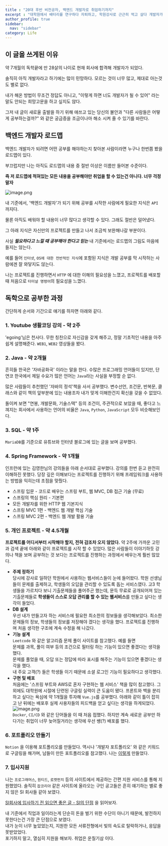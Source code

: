 ```yaml
---
title : "20대 후반 비전공자, 백엔드 개발자로 취업하기까지"
excerpt : "대학원에서 배터리를 연구하다 자퇴하고, 학원강사로 근근히 먹고 살다 개발자가 된 내 이야기"
author_profile: true
sidebar:
  nav: "sidebar"
category: Life
---
```


## **이 글을 쓰게된 이유**

약 7개월의 독학끝에 만 28살의 나이로 현재 회사에 합격해 개발자가 되었다.  

솔직히 아직 개발자라고 하기에는 많이 민망하다. 모르는 것이 너무 많고, 제대로 아는것도 별로 없다.  
  
내가 해온 방법이 무조건 정답도 아니고, "이렇게 하면 너도 개발자가 될 수 있어" 라는 말도 안되는 희망고문을 하고 싶지도 않다.   

그저 내 글이 새로울 출발을 하기 위해 애쓰고 있는 당신의 불안과 "다른 사람들은 어떻게 공부하는걸까?" 와 같은 궁금증을 조금이나마 해소 시켜 줄 수 있기를 바란다.    
  
## **백엔드 개발자 로드맵**

백엔드 개발자가 되려면 어떤 공부를 해야하는지 찾아본 사람이라면 누구나 한번쯤 봤을 로드맵이 있다.  
  
부끄럽지만 나는 아직도 로드맵의 내용 중 절반 이상은 이름만 들어본 수준이다.  

**즉 저 로드맵에 적혀있는 모든 내용을 공부해야만 취업을 할 수 있는건 아니다. 너무 걱정말자**  

![image.png](/assets/images/life/loadmap.png)  

내 기준에서, '백엔드 개발자'가 되기 위해 공부를 시작한 사람에게 필요한 지식은 `API` 까지다.  

물론 아직도 배워야 할 내용이 너무 많다고 생각할 수 있다. 그래도 절반은 덜어냈다.  

그 아래 지식은 자신만의 프로젝트를 만들고 나서 조금씩 보완해나갈 부분이다.  

사실 ***필요하다고 느낄 때 공부해야 한다고 믿는*** 내 기준에서는 로드맵의 그림도 마음에 들지는 않는다.       

예를 들어 `인터넷`, `OS에 대한 전반적인 지식`에 포함된 지식은 개발 공부를 막 시작하는 사람에겐 잘 와닿지도 않는다.   

나는 프로젝트를 진행하면서 `HTTP` 에 대한 이해의 필요성을 느꼈고, 프로젝트를 배포할 때 처음으로 `터미널 명령어`의 필요성을 느꼈다.  

## **독학으로 공부한 과정**  
간단하게 순서와 기간으로 얘기를 하자면 아래와 같다.  
### **1. Youtube 생활코딩 강의 - 약 2주**
'egoing'님은 천사다. 무한 칭찬으로 자신감을 갖게 해주고, 정말 기초적인 내용을 아주 쉽게 설명해준다. `WEB1`, `WEB2` 영상들을 봤다.

### **2. Java - 약 2개월** 
흔히들 한국은 '자바공화국' 이라는 말을 한다. 수많은 프로그래밍 언어들이 있지만, 단연코 한국에서 제일 수요가 많은 언어는 `Java`라는 사실을 부정할 순 없다.  
  
많은 사람들이 추천했던 '자바의 정석'책을 사서 공부했다. 변수선언, 조건문, 반복문, 클래스와 같이 책의 앞부분에 있는 내용조차 내가 맞게 이해한건지 확신을 갖을 수 없었다.  
  
돌이켜 보면 "연봉, 개발문화, 기술스택" 등의 조건이, 주관적으로 보았을 때, 좋다고 느껴지는 회사에서 사용하는 언어의 비율은 `Java`, `Python`, `JavaScript` 모두 비슷해보인다.    

### **3. SQL - 약 1주**
`MariaDB`를 기준으로 유튜브와 인터넷 블로그에 있는 글을 보며 공부했다. 

### **4. Spring Framework - 약 1개월**
인프런에 있는 김영한님의 강의들을 아래 순서대로 공부했다.
강의를 한번 듣고 완전히 이해하진 못했다. 당장 깊은 이해보다는 프로젝트를 진행하기 위해 프레임워크를 사용하는 방법을 익히는데 초점을 맞췄다.  
  * 스프링 입문 - 코드로 배우는 스프링 부트, 웹 MVC, DB 접근 기술 (무료)
  * 스프링의 핵심 원리 - 기본편  
  * 모든 개발자를 위한 HTTP 웹 기본지식
  * 스프링 MVC 1편 - 백엔드 웹 개발 핵심 기술   
  * 스프링 MVC 2편 - 백엔드 웹 개발 활용 기술

### **5. 개인 프로젝트 - 약 4.5개월**
**프로젝트를 어디서부터 시작해야 할지, 전혀 감조차 오지 않았다.** 약 2주에 가까운 고민과 검색 끝에 아래와 같이 프로젝트를 시작 할 수 있었다. 많은 사람들이 이야기하듯 강의나 책을 보며 공부하는 것 보다는 프로젝트를 진행하는 과정에서 배우는게 훨씬 많았다.   

  * **주제 정하기**  
    당시에 강사로 일하던 학원에서 사용하는 웹서비스들이 눈에 들어왔다. 학원 선생님들이 문제를 출제하고, 학생들의 오답을 관리할 수 있도록 돕는 서비스였다. 
    고3 학생들을 가르치다 보니 기출문제들을 풀어주곤 했는데, 문득 무료로 공개되어져 있는 기출문제들로 **학생들이 스스로 오답 관리를 할 수 있는 웹서비스**를 만들고 싶다는 생각이 들었다.
  * **DB 설계**  
    우선 내가 만들고자 하는 서비스에 필요한 최소한의 정보들을 생각해보았다. 최소한 문제들의 정보, 학생들의 정보를 저장해야 겠다는 생각을 했다. 프로젝트를 진행하며 처음 생각한 구조에 계속 수정을 해 나갔다.    
  * **기능 설계**  
    `Leetcode` 와 같은 알고리즘 문제 풀이 사이트를 참고했다. 예를 들면   
    문제를 과목, 풀이 여부 등의 조건으로 필터링 하는 기능이 있으면 좋겠다는 생각을 했다.  
    문제를 풀었을 때, 오답 또는 정답에 따라 표시를 해주는 기능이 있으면 좋겠다는 생각을 했다.  
    내 주요 고객(?) 들은 학생들 이기 때문에 소셜 로그인 기능이 필요하다고 생각했다.  
  * **구현 및 배포**  
    처음에는 '스프링 부트와 AWS로 혼자 구현하는 웹 서비스' 책을 많이 참고했다. 그 외에도 대학원에 시절에 단련된 구글링 실력이 큰 도움이 됐다. 
    프론트와 백을 분리하고 싶다는 욕심에 약 1개월을 투자해 `Vue.js`를 공부했다. 아래와 같이 틀이 잡히고 난 뒤에는 배포후 실제 사용자들의 피드백을 얻고 싶다는 생각을 하게되었다.  
    ![image.png](/assets/images/life/web-service-architecture.png)  
    `Docker`, `CI/CD` 와 같은 단어들을 이 때 처음 접했다. 하지만 계속 새로운 공부만 하다가는 취업이 너무 늦어질거라는 생각에 우선 쌩(?) 배포를 했다.  

### **6. 포트폴리오 만들기**  
`Notion` 을 이용해 포트폴리오를 만들었다. 역시나 '개발자 포트폴리오' 와 같은 키워드로 구글링을 해가며, 남들이 만든 포트폴리오를 참고했다.
나는 [이렇게](https://palm-cheque-a4f.notion.site/JinWoo-An-e4b3bd044f3245a487497c26e6883a9c) 만들었다.  

### **7. 입사지원**
나는 `프로그래머스`, `원티드`, `로켓펀치` 등의 사이트에서 제공하는 간편 지원 서비스를 통해 지원했었다. 솔직히 `잡코리아` 같은 사이트에 올라오는 구인 공고들은 
흔히 얘기하는 별로 좋지 않은 SI 회사들 같아 보였다.   
  
  [SI회사에 입사하기 전 읽으면 좋은 글 - SI의 단점](https://preamtree.tistory.com/133) 을 읽어보자.  

내 기준에서 직업과 일이라는게 단순히 돈을 벌기 위한 수단이 아니기 때문에, 발전하지 못한다는건 가장 큰 단점으로 보였다.  
내가 눈이 너무 높았었는지, 지원한 모든 서류전형에서 빛의 속도로 탈락하거나, 응답을 못받았었다.       
포기하지 말고, 열심히 지원을 해보자. 취업은 운칠기삼 이다.  